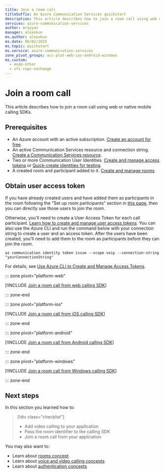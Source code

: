 ```yaml
---
title: Join a room call
titleSuffix: An Azure Communication Services quickstart
description: This article describes how to join a room call using web or native mobile calling SDKs.
services: azure-communication-services
author: mrayyan
manager: alexokun
ms.author: alexokun
ms.date: 06/02/2025
ms.topic: quickstart
ms.service: azure-communication-services
zone_pivot_groups: acs-plat-web-ios-android-windows
ms.custom:
  - mode-other
  - sfi-ropc-nochange
---
```


# Join a room call

This article describes how to join a room call using web or native mobile calling SDKs.

## Prerequisites

- An Azure account with an active subscription. [Create an account for free](https://azure.microsoft.com/free/?WT.mc_id=A261C142F).
- An active Communication Services resource and connection string. [Create a Communication Services resource](../create-communication-resource.md).
- Two or more Communication User Identities. [Create and manage access tokens](../identity/access-tokens.md) or [Quick-create identities for testing](../identity/quick-create-identity.md).
- A created room and participant added to it. [Create and manage rooms](get-started-rooms.md)

## Obtain user access token

If you have already created users and have added them as participants in the room following the "Set up room participants" section in [this page](./get-started-rooms.md), then you can directly use those users to join the room.

Otherwise, you'll need to create a User Access Token for each call participant. [Learn how to create and manage user access tokens](../identity/access-tokens.md). You can also use the Azure CLI and run the command below with your connection string to create a user and an access token. After the users have been created, you'll need to add them to the room as participants before they can join the room.

```azurecli-interactive
az communication identity token issue --scope voip --connection-string "yourConnectionString"
```

For details, see [Use Azure CLI to Create and Manage Access Tokens](../identity/access-tokens.md?pivots=platform-azcli).


::: zone pivot="platform-web"

[!INCLUDE [Join a room call from web calling SDK](./includes/rooms-quickstart-call-web.md)]

::: zone-end

::: zone pivot="platform-ios"

[!INCLUDE [Join a room call from iOS calling SDK](./includes/rooms-quickstart-call-ios.md)]

::: zone-end

::: zone pivot="platform-android"

[!INCLUDE [Join a room call from Android calling SDK](./includes/rooms-quickstart-call-android.md)]

::: zone-end

::: zone pivot="platform-windows"

[!INCLUDE [Join a room call from Windows calling SDK](./includes/rooms-quickstart-call-windows.md)]

::: zone-end

## Next steps

In this section you learned how to:
> [!div class="checklist"]
> - Add video calling to your application
> - Pass the room identifier to the calling SDK
> - Join a room call from your application

You may also want to:
 - Learn about [rooms concept](../../concepts/rooms/room-concept.md)
 - Learn about [voice and video calling concepts](../../concepts/voice-video-calling/about-call-types.md)
 - Learn about [authentication concepts](../../concepts/authentication.md)
